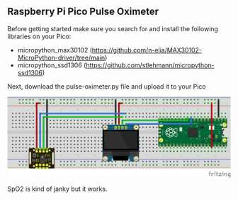 ## Raspberry Pi Pico Pulse Oximeter

Before getting started make sure you search for and install the following libraries on your Pico:
* micropython_max30102 (https://github.com/n-elia/MAX30102-MicroPython-driver/tree/main)
* micropython_ssd1306 (https://github.com/stlehmann/micropython-ssd1306)

Next, download the pulse-oximeter.py file and upload it to your Pico

![Pulse oximeter schematic with Raspberry Pi Pico and ssd1306 OLED screen](https://github.com/dkallen78/PulseOximeter/blob/main/breadboard-i2c-2.jpg)

SpO2 is kind of janky but it works. 